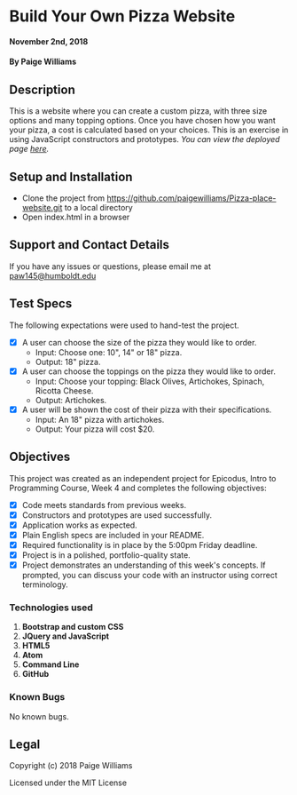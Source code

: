 # Build Your Own Pizza Website

#### November 2nd, 2018

#### By **Paige Williams**

## Description

This is a website where you can create a custom pizza, with three size options and many topping options. Once you have chosen how you want your pizza, a cost is calculated based on your choices. This is an exercise in using JavaScript constructors and prototypes.
_You can view the deployed page [here](https://paigewilliams.github.io/Pizza-place-website/)._

## Setup and Installation

* Clone the project from https://github.com/paigewilliams/Pizza-place-website.git to a local directory
* Open index.html in a browser

## Support and Contact Details

If you have any issues or questions, please email me at paw145@humboldt.edu

## Test Specs

The following expectations were used to hand-test the project.

- [x] A user can choose the size of the pizza they would like to order.
    * Input: Choose one: 10", 14" or 18" pizza.
    * Output: 18" pizza.
- [x] A user can choose the toppings on the pizza they would like to order.
    * Input: Choose your topping: Black Olives, Artichokes, Spinach, Ricotta Cheese.
    * Output: Artichokes.      
- [x] A user will be shown the cost of their pizza with their specifications.      
    * Input: An 18" pizza with artichokes.
    * Output: Your pizza will cost $20.


## Objectives

This project was created as an independent project for Epicodus, Intro to Programming Course, Week 4 and completes the following objectives:

- [x] Code meets standards from previous weeks.
- [x] Constructors and prototypes are used successfully.
- [x] Application works as expected.
- [x] Plain English specs are included in your README.
- [x] Required functionality is in place by the 5:00pm Friday deadline.
- [x] Project is in a polished, portfolio-quality state.
- [x] Project demonstrates an understanding of this week's concepts. If prompted, you can discuss your code with an instructor using correct terminology.

### Technologies used
1. **Bootstrap and custom CSS**
2. **JQuery and JavaScript**
3. **HTML5**
4. **Atom**
5. **Command Line**
6. **GitHub**

### Known Bugs
No known bugs.

## Legal

Copyright (c) 2018 Paige Williams

Licensed under the MIT License
